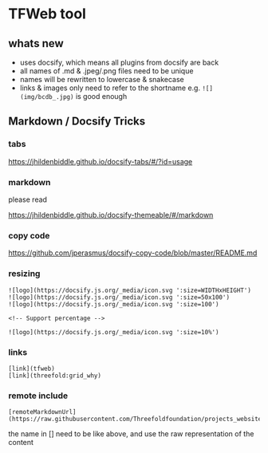 # TFWeb tool

## whats new

- uses docsify, which means all plugins from docsify are back
- all names of .md & .jpeg/.png files need to be unique
- names will be rewritten to lowercase & snakecase
- links & images only need to refer to the shortname e.g. ```![](img/bcdb_.jpg)``` is good enough

## Markdown / Docsify Tricks

### tabs

https://jhildenbiddle.github.io/docsify-tabs/#/?id=usage

### markdown 

please read

https://jhildenbiddle.github.io/docsify-themeable/#/markdown

### copy code

https://github.com/jperasmus/docsify-copy-code/blob/master/README.md

### resizing

```
![logo](https://docsify.js.org/_media/icon.svg ':size=WIDTHxHEIGHT')
![logo](https://docsify.js.org/_media/icon.svg ':size=50x100')
![logo](https://docsify.js.org/_media/icon.svg ':size=100')

<!-- Support percentage -->

![logo](https://docsify.js.org/_media/icon.svg ':size=10%')

```

### links

```
[link](tfweb)
[link](threefold:grid_why)
```

### remote include

```
[remoteMarkdownUrl](https://raw.githubusercontent.com/Threefoldfoundation/projects_website/master/README.md)
```

the name in [] need to be like above, and use the raw representation of the content